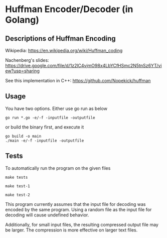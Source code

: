 # Huffman Encoder/Decoder (in Golang)

## Descriptions of Huffman Encoding

Wikipedia: https://en.wikipedia.org/wiki/Huffman_coding

Nachenberg's slides: https://drive.google.com/file/d/1z2lC4vjmO98x4LbYCfHSmc2N5tnSz6YT/view?usp=sharing

See this implementation in C++: https://github.com/Nopekick/huffman 

## Usage
You have two options. Either use go run as below
```
go run *.go -e/-f -inputfile -outputfile
```
or build the binary first, and execute it
```
go build -o main
./main -e/-f -inputfile -outputfile
```


## Tests 
To automatically run the program on the given files
```
make tests
```
```
make test-1
```
```
make test-2
```

This program currently assumes that the input file for decoding
was encoded by the same program. Using a random file as the input file
for decoding will cause undefined behavior.

Additionally, for small input files, the resulting compressed output 
file may be larger. The compression is more effective on 
larger text files. 